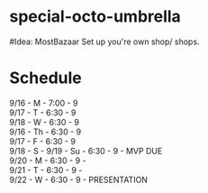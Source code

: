# special-octo-umbrella

#Idea: 
MostBazaar
Set up you're own shop/ shops.

# Schedule
9/16 - M  - 7:00 - 9  
9/17 - T  - 6:30 - 9  
9/18 - W  - 6:30 - 9  
9/16 - Th - 6:30 - 9  
9/17 - F  - 6:30 - 9  
9/18 - S  - 
9/19 - Su - 6:30 - 9 - MVP DUE  
9/20 - M  - 6:30 - 9 -  
9/21 - T  - 6:30 - 9 -  
9/22 - W  - 6:30 - 9 - PRESENTATION 

